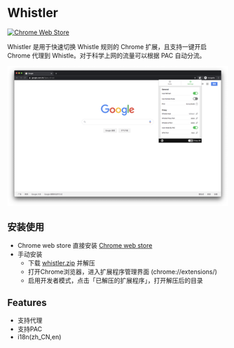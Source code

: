 # Whistler

[![Chrome Web Store](https://img.shields.io/chrome-web-store/v/jkohblcpemjicbcaicciplcddbfiajkf)](https://chrome.google.com/webstore/detail/whistler/jkohblcpemjicbcaicciplcddbfiajkf)


Whistler 是用于快速切换 Whistle 规则的 Chrome 扩展，且支持一键开启 Chrome 代理到 Whistle。对于科学上网的流量可以根据 PAC 自动分流。


![settings](./screenshots/settings.png)


## 安装使用

- Chrome web store 直接安装
[Chrome web store](https://chrome.google.com/webstore/detail/whistler/jkohblcpemjicbcaicciplcddbfiajkf)
- 手动安装
    - 下载 <a href="releases">whistler.zip</a> 并解压
    - 打开Chrome浏览器，进入扩展程序管理界面 (chrome://extensions/)
    - 启用开发者模式，点击「已解压的扩展程序」，打开解压后的目录

## Features

- 支持代理
- 支持PAC
- i18n(zh_CN,en)
